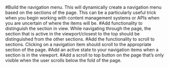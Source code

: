 #Build the navigation menu. This will dynamically create a navigation menu based on the sections of the page. This can be a particularly useful trick when you begin working with content management systems or APIs when you are uncertain of where the items will be.
#Add functionality to distinguish the section in view. While navigating through the page, the section that is active in the viewport/closest to the top should be distinguished from the other sections.
#Add the functionality to scroll to sections. Clicking on a navigation item should scroll to the appropriate section of the page.
#Add an active state to your navigation items when a section is in the viewport.
#Add a scroll to top button on the page that’s only visible when the user scrolls below the fold of the page.